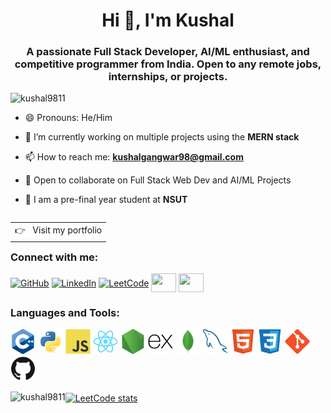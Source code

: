 <div>
<h1 align="center">Hi 👋, I'm Kushal</h1>
<h3 align="center">A passionate Full Stack Developer, AI/ML enthusiast, and competitive programmer from India. Open to any remote jobs, internships, or projects.</h3>

<p align="left"> <img src="https://komarev.com/ghpvc/?username=kushal9811&label=Profile%20views&color=0e75b6&style=flat" alt="kushal9811" /> </p>

- 😄 Pronouns: He/Him

- 🌱 I’m currently working on multiple projects using the **MERN stack**

- 📫 How to reach me: **kushalgangwar98@gmail.com**

- 🤝 Open to collaborate on Full Stack Web Dev and AI/ML Projects

- 📝 I am a pre-final year student at **NSUT**

<a href="https://kushalportfolionsut.netlify.app/" target="_blank">
<table align="right">
  <tr>
    <td>
        👉 &nbsp;&nbsp;Visit my portfolio
    </td>
  </tr>
</table>
</a>

<h3 align="left">Connect with me:</h3>
<p align="left">
<a href="https://github.com/kushal9811" target="blank"><img align="center" src="https://raw.githubusercontent.com/rahuldkjain/github-profile-readme-generator/master/src/images/icons/Social/devto.svg" alt="GitHub" height="30" width="40" /></a>
<a href="https://www.linkedin.com/in/kushal-gangwar-9a7709253/" target="blank"><img align="center" src="https://raw.githubusercontent.com/rahuldkjain/github-profile-readme-generator/master/src/images/icons/Social/linked-in-alt.svg" alt="LinkedIn" height="30" width="40" /></a>
<a href="https://leetcode.com/u/kushalgangwar98/" target="blank"><img align="center" src="https://raw.githubusercontent.com/rahuldkjain/github-profile-readme-generator/master/src/images/icons/Social/leet-code.svg" alt="LeetCode" height="30" width="40" /></a>
<a href="https://codeforces.com/profile/kushalgangwar98" target="blank"><img align="center" src="https://cdn.jsdelivr.net/npm/simple-icons@v3/icons/codeforces.svg" height="30" width="40" /></a>
<a href="https://www.codechef.com/users/kushal88" target="blank"><img align="center" src="https://cdn.jsdelivr.net/npm/simple-icons@v3/icons/codechef.svg" height="30" width="40" /></a>
</p>

<h3 align="left">Languages and Tools:</h3>
<p align="left"> 
  <img src="https://raw.githubusercontent.com/devicons/devicon/master/icons/cplusplus/cplusplus-original.svg" alt="cplusplus" width="40" height="40"/>
  <img src="https://raw.githubusercontent.com/devicons/devicon/master/icons/python/python-original.svg" alt="python" width="40" height="40"/>
  <img src="https://raw.githubusercontent.com/devicons/devicon/master/icons/javascript/javascript-original.svg" alt="javascript" width="40" height="40"/>
  <img src="https://raw.githubusercontent.com/devicons/devicon/master/icons/react/react-original.svg" alt="react" width="40" height="40"/>
  <img src="https://raw.githubusercontent.com/devicons/devicon/master/icons/nodejs/nodejs-original.svg" alt="nodejs" width="40" height="40"/>
  <img src="https://raw.githubusercontent.com/devicons/devicon/master/icons/express/express-original.svg" alt="express" width="40" height="40"/>
  <img src="https://raw.githubusercontent.com/devicons/devicon/master/icons/mongodb/mongodb-original.svg" alt="mongodb" width="40" height="40"/>
  <img src="https://raw.githubusercontent.com/devicons/devicon/master/icons/mysql/mysql-original.svg" alt="mysql" width="40" height="40"/>
  <img src="https://raw.githubusercontent.com/devicons/devicon/master/icons/html5/html5-original.svg" alt="html5" width="40" height="40"/>
  <img src="https://raw.githubusercontent.com/devicons/devicon/master/icons/css3/css3-original.svg" alt="css3" width="40" height="40"/>
  <img src="https://raw.githubusercontent.com/devicons/devicon/master/icons/git/git-original.svg" alt="git" width="40" height="40"/>
  <img src="https://raw.githubusercontent.com/devicons/devicon/master/icons/github/github-original.svg" alt="github" width="40" height="40"/>
</p>

<!-- Stats Section -->
<p><img align="left" src="https://github-readme-stats.vercel.app/api/top-langs?username=kushal9811&show_icons=true&locale=en&layout=compact" alt="kushal9811" /></p>

<p>
<a href="https://leetcode.com/u/kushalgangwar98/"><img width="395px" align="center" alt="LeetCode stats" src="https://leetcard.jacoblin.cool/kushalgangwar98?ext=contest"/></a>
</p>
</div>
